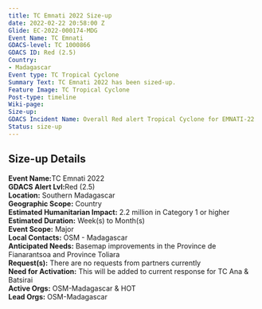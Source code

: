 ```yaml
---
title: TC Emnati 2022 Size-up
date: 2022-02-22 20:58:00 Z
Glide: EC-2022-000174-MDG
Event Name: TC Emnati
GDACS-level: TC 1000866
GDACS ID: Red (2.5)
Country:
- Madagascar
Event type: TC Tropical Cyclone
Summary Text: TC Emnati 2022 has been sized-up.
Feature Image: TC Tropical Cyclone
Post-type: timeline
Wiki-page: 
Size-up: 
GDACS Incident Name: Overall Red alert Tropical Cyclone for EMNATI-22
Status: size-up
---
```


<h2>Size-up Details</h2>

<strong>Event Name:</strong>TC Emnati 2022<br>
<strong>GDACS Alert Lvl:</strong>Red (2.5)<br>
<strong>Location:</strong> Southern Madagascar<br>
<strong>Geographic Scope:</strong> Country<br>
<strong>Estimated Humanitarian Impact:</strong> 2.2 million in Category 1 or higher<br>
<strong>Estimated Duration:</strong> Week(s) to Month(s)<br>
<strong>Event Scope:</strong> Major<br>
<strong>Local Contacts:</strong> OSM - Madagascar<br>
<strong>Anticipated Needs:</strong> Basemap improvements in the Province de Fianarantsoa and Province Toliara<br>
<strong>Request(s):</strong> There are no requests from partners currently<br>
<strong>Need for Activation:</strong> This will be added to current response for TC Ana & Batsirai<br>
<strong>Active Orgs:</strong> OSM-Madagascar & HOT  <br>
<strong>Lead Orgs:</strong> OSM-Madagascar <br>

